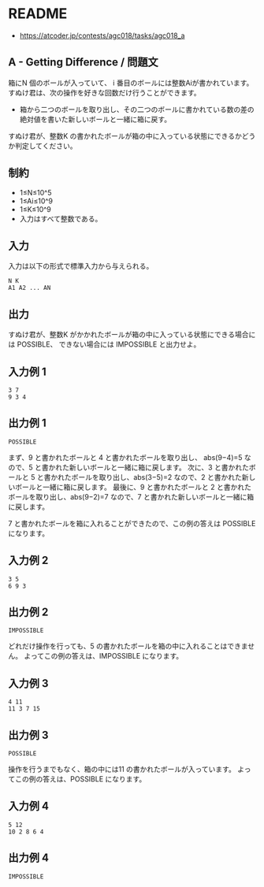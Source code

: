 # README
- <https://atcoder.jp/contests/agc018/tasks/agc018_a>
## A - Getting Difference / 問題文
箱にN 個のボールが入っていて、
i 番目のボールには整数Ai​ が書かれています。
すぬけ君は、次の操作を好きな回数だけ行うことができます。

- 箱から二つのボールを取り出し、その二つのボールに書かれている数の差の絶対値を書いた新しいボールと一緒に箱に戻す。

すぬけ君が、整数K の書かれたボールが箱の中に入っている状態にできるかどうか判定してください。
## 制約
- 1≤N≤10^5
- 1≤Ai​≤10^9
- 1≤K≤10^9
- 入力はすべて整数である。
## 入力
入力は以下の形式で標準入力から与えられる。

```
N K
A1​ A2​ ... AN
```
## 出力
すぬけ君が、整数K がかかれたボールが箱の中に入っている状態にできる場合には POSSIBLE、
できない場合には IMPOSSIBLE と出力せよ。
## 入力例 1
```
3 7
9 3 4
```
## 出力例 1
```
POSSIBLE
```

まず、9 と書かれたボールと 4 と書かれたボールを取り出し、
abs(9−4)=5 なので、5 と書かれた新しいボールと一緒に箱に戻します。
次に、3 と書かれたボールと 5 と書かれたボールを取り出し、abs(3−5)=2 なので、2 と書かれた新しいボールと一緒に箱に戻します。
最後に、9 と書かれたボールと 2 と書かれたボールを取り出し、abs(9−2)=7 なので、7 と書かれた新しいボールと一緒に箱に戻します。

7 と書かれたボールを箱に入れることができたので、この例の答えは POSSIBLE になります。
## 入力例 2
```
3 5
6 9 3
```
## 出力例 2
```
IMPOSSIBLE
```

どれだけ操作を行っても、5 の書かれたボールを箱の中に入れることはできません。
よってこの例の答えは、IMPOSSIBLE になります。
## 入力例 3
```
4 11
11 3 7 15
```
## 出力例 3
```
POSSIBLE
```

操作を行うまでもなく、箱の中には11 の書かれたボールが入っています。
よってこの例の答えは、POSSIBLE になります。
## 入力例 4
```
5 12
10 2 8 6 4
```
## 出力例 4
```
IMPOSSIBLE
```
